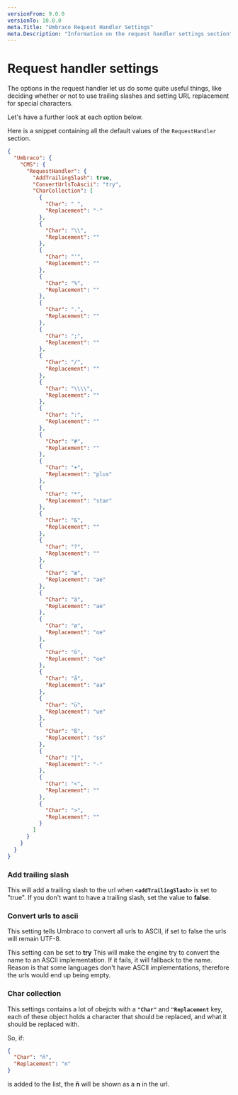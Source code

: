 ```yaml
---
versionFrom: 9.0.0
versionTo: 10.0.0
meta.Title: "Umbraco Request Handler Settings"
meta.Description: "Information on the request handler settings section"
---
```


# Request handler settings

The options in the request handler let us do some quite useful things, like deciding whether or not to use trailing slashes and setting URL replacement for special characters.

Let's have a further look at each option below.

Here is a snippet containing all the default values of the `RequestHandler` section.

```json
{
  "Umbraco": {
    "CMS": {
      "RequestHandler": {
        "AddTrailingSlash": true,
        "ConvertUrlsToAscii": "try",
        "CharCollection": [
          {
            "Char": " ",
            "Replacement": "-"
          },
          {
            "Char": "\\",
            "Replacement": ""
          },
          {
            "Char": "'",
            "Replacement": ""
          },
          {
            "Char": "%",
            "Replacement": ""
          },
          {
            "Char": ".",
            "Replacement": ""
          },
          {
            "Char": ";",
            "Replacement": ""
          },
          {
            "Char": "/",
            "Replacement": ""
          },
          {
            "Char": "\\\\",
            "Replacement": ""
          },
          {
            "Char": ":",
            "Replacement": ""
          },
          {
            "Char": "#",
            "Replacement": ""
          },
          {
            "Char": "+",
            "Replacement": "plus"
          },
          {
            "Char": "*",
            "Replacement": "star"
          },
          {
            "Char": "&",
            "Replacement": ""
          },
          {
            "Char": "?",
            "Replacement": ""
          },
          {
            "Char": "æ",
            "Replacement": "ae"
          },
          {
            "Char": "ä",
            "Replacement": "ae"
          },
          {
            "Char": "ø",
            "Replacement": "oe"
          },
          {
            "Char": "ö",
            "Replacement": "oe"
          },
          {
            "Char": "å",
            "Replacement": "aa"
          },
          {
            "Char": "ü",
            "Replacement": "ue"
          },
          {
            "Char": "ß",
            "Replacement": "ss"
          },
          {
            "Char": "|",
            "Replacement": "-"
          },
          {
            "Char": "<",
            "Replacement": ""
          },
          {
            "Char": ">",
            "Replacement": ""
          }
        ]
      }
    }
  }
}

```

### Add trailing slash

This will add a trailing slash to the url when **`<addTrailingSlash>`** is set to "true".
If you don't want to have a trailing slash, set the value to **false**.

### Convert urls to ascii

This setting tells Umbraco to convert all urls to ASCII, if set to false the urls will remain UTF-8.

This setting can be set to **try** This will make the engine try to convert the name to an ASCII implementation. If it fails, it will fallback to the name. Reason is that some languages don't have ASCII implementations, therefore the urls would end up being empty.

### Char collection

This settings contains a lot of obejcts with a **`"Char"`** and **`"Replacement`** key, each of these object holds a character that should be replaced, and what it should be replaced with.

So, if:

```json
{
  "Char": "ñ",
  "Replacement": "n"
}
```

is added to the list, the **ñ** will be shown as a **n** in the url.
